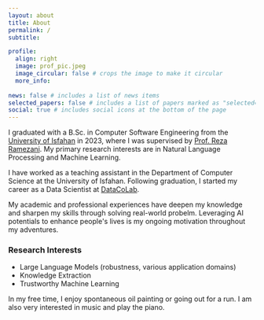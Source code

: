 ```yaml
---
layout: about
title: About
permalink: /
subtitle:

profile:
  align: right
  image: prof_pic.jpeg
  image_circular: false # crops the image to make it circular
  more_info: 
  
news: false # includes a list of news items
selected_papers: false # includes a list of papers marked as "selected={true}"
social: true # includes social icons at the bottom of the page
---
```


I graduated with a B.Sc. in Computer Software Engineering from the [University of Isfahan](https://www.ui.ac.ir/EN) in 2023, where I was supervised by [Prof. Reza Ramezani](https://engold.ui.ac.ir/~r.ramezani/). My primary research interests are in Natural Language Processing and Machine Learning.

I have worked as a teaching assistant in the Department of Computer Science at the University of Isfahan. Following graduation, I started my career as a Data Scientist at [DataCoLab](https://datacolab.co.uk/).

My academic and professional experiences have deepen my knowledge and sharpen my skills through solving real-world probelm. Leveraging AI potentials to enhance people's lives is my ongoing motivation throughout my adventures.



### Research Interests

- Large Language Models (robustness, various application domains)
- Knowledge Extraction
- Trustworthy Machine Learning

In my free time, I enjoy spontaneous oil painting or going out for a run. I am also very interested in music and play the piano.
